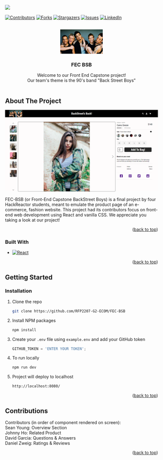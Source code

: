 <!-- Improved compatibility of back to top link: See: https://github.com/othneildrew/Best-README-Template/pull/73 -->
<a name="readme-top"></a>
<a href="https://github.com/RFP2207-G2-ECOM/FEC-BSB/">
  <img src="https://contrib.rocks/image?repo=RFP2207-G2-ECOM/FEC-BSB" />
</a>
<!--
*** Thanks for checking out the Best-README-Template. If you have a suggestion
*** that would make this better, please fork the repo and create a pull request
*** or simply open an issue with the tag "enhancement".
*** Don't forget to give the project a star!
*** Thanks again! Now go create something AMAZING! :D
-->



<!-- PROJECT SHIELDS -->
<!--
*** I'm using markdown "reference style" links for readability.
*** Reference links are enclosed in brackets [ ] instead of parentheses ( ).
*** See the bottom of this document for the declaration of the reference variables
*** for contributors-url, forks-url, etc. This is an optional, concise syntax you may use.
*** https://www.markdownguide.org/basic-syntax/#reference-style-links
-->
[![Contributors][contributors-shield]][contributors-url]
[![Forks][forks-shield]][forks-url]
[![Stargazers][stars-shield]][stars-url]
[![Issues][issues-shield]][issues-url]
[![LinkedIn][linkedin-shield]][linkedin-url]



<!-- PROJECT LOGO -->
<br />
<div align="center">
  <a href="https://github.com/RFP2207-G2-ECOM/FEC-BSB">
    <img src="images/logo.jpg" alt="Logo" width="140" height="80">
  </a>

<h3 align="center">FEC BSB</h3>

  <p align="center">
    Welcome to our Front End Capstone project!
    <br />
    Our team's theme is the 90's band "Back Street Boys"
    <br />
    <br />
  </p>
</div>

<!-- ABOUT THE PROJECT -->
## About The Project

[![Product Name Screen Shot][product-screenshot]](https://example.com)

FEC-BSB (or Front-End Capstone BackStreet Boys) is a final project by four HackReactor students, meant to emulate the product page of an e-commerce, fashion website. This project had its contributors focus on front-end web development using React and vanilla CSS. We appreciate you taking a look at our project!

<p align="right">(<a href="#readme-top">back to top</a>)</p>



### Built With

* [![React][React.js]][React-url]

<p align="right">(<a href="#readme-top">back to top</a>)</p>



<!-- GETTING STARTED -->
## Getting Started

### Installation

1. Clone the repo
   ```sh
   git clone https://github.com/RFP2207-G2-ECOM/FEC-BSB
   ```
2. Install NPM packages
   ```sh
   npm install
   ```
3. Create your `.env` file using `example.env` and add your GitHub token
   ```js
   GITHUB_TOKEN = 'ENTER YOUR TOKEN';
   ```
4. To run locally
   ```sh
   npm run dev
   ```
5. Project will deploy to localhost
   ```sh
   http://localhost:8080/
   ```
   
<p align="right">(<a href="#readme-top">back to top</a>)</p>

<!-- CONTRIBUTING -->
## Contributions

Contributors (in order of component rendered on screen):
<br />
Sean Young: Overview Section
<br />
Johnny Ho: Related Product
<br />
David Garcia: Questions & Answers
<br />
Daniel Zweig: Ratings & Reviews

<p align="right">(<a href="#readme-top">back to top</a>)</p>


<!-- MARKDOWN LINKS & IMAGES -->
<!-- https://www.markdownguide.org/basic-syntax/#reference-style-links -->
[contributors-shield]: https://img.shields.io/github/contributors/RFP2207-G2-ECOM/FEC-BSB.svg?style=for-the-badge
[contributors-url]: https://github.com/RFP2207-G2-ECOM/FEC-BSB/graphs/contributors
[forks-shield]: https://img.shields.io/github/forks/RFP2207-G2-ECOM/FEC-BSB.svg?style=for-the-badge
[forks-url]: https://github.com/github_username/repo_name/network/members
[stars-shield]: https://img.shields.io/github/stars/RFP2207-G2-ECOM/FEC-BSB.svg?style=for-the-badge
[stars-url]: https://github.com/github_username/repo_name/stargazers
[issues-shield]: https://img.shields.io/github/issues/RFP2207-G2-ECOM/FEC-BSB.svg?style=for-the-badge
[issues-url]: https://github.com/github_username/repo_name/issues
[license-shield]: https://img.shields.io/github/license/RFP2207-G2-ECOM/FEC-BSB.svg?style=for-the-badge
[license-url]: https://github.com/github_username/repo_name/blob/master/LICENSE.txt
[linkedin-shield]: https://img.shields.io/badge/-LinkedIn-black.svg?style=for-the-badge&logo=linkedin&colorB=555
[linkedin-url]: https://linkedin.com/in/linkedin_username
[product-screenshot]: images/screenshot.PNG
[Next.js]: https://img.shields.io/badge/next.js-000000?style=for-the-badge&logo=nextdotjs&logoColor=white
[Next-url]: https://nextjs.org/
[React.js]: https://img.shields.io/badge/React-20232A?style=for-the-badge&logo=react&logoColor=61DAFB
[React-url]: https://reactjs.org/
[Vue.js]: https://img.shields.io/badge/Vue.js-35495E?style=for-the-badge&logo=vuedotjs&logoColor=4FC08D
[Vue-url]: https://vuejs.org/
[Angular.io]: https://img.shields.io/badge/Angular-DD0031?style=for-the-badge&logo=angular&logoColor=white
[Angular-url]: https://angular.io/
[Svelte.dev]: https://img.shields.io/badge/Svelte-4A4A55?style=for-the-badge&logo=svelte&logoColor=FF3E00
[Svelte-url]: https://svelte.dev/
[Laravel.com]: https://img.shields.io/badge/Laravel-FF2D20?style=for-the-badge&logo=laravel&logoColor=white
[Laravel-url]: https://laravel.com
[Bootstrap.com]: https://img.shields.io/badge/Bootstrap-563D7C?style=for-the-badge&logo=bootstrap&logoColor=white
[Bootstrap-url]: https://getbootstrap.com
[JQuery.com]: https://img.shields.io/badge/jQuery-0769AD?style=for-the-badge&logo=jquery&logoColor=white
[JQuery-url]: https://jquery.com
